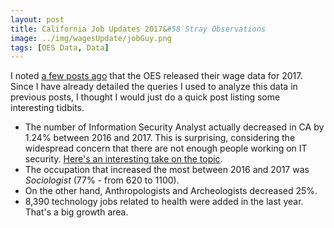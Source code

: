 ```yaml
---
layout: post
title: California Job Updates 2017&#58 Stray Observations
image: ../img/wagesUpdate/jobGuy.png
tags: [OES Data, Data]
---
```


I noted [a few posts ago](https://andyspecht.github.io/2017-07-30-Tech-Salary-Update-2017/) that the OES released their wage data for 2017. Since I have already detailed the queries I used to analyze this data in previous posts, I thought I would just do a quick post listing some interesting tidbits.

* The number of Information Security Analyst actually decreased in CA by 1.24% between 2016 and 2017. This is surprising, considering the widespread concern that there are not enough people working on IT security. [Here's an interesting take on the topic](http://www.darkreading.com/threat-intelligence/cybersecuritys-ceiling-/d/d-id/1329600?piddl_msgid=329049#msg_329049).
* The occupation that increased the most between 2016 and 2017 was _Sociologist_ (77% - from 620 to 1100).
* On the other hand, Anthropologists and Archeologists decreased 25%.
* 8,390 technology jobs related to health were added in the last year. That's a big growth area.

